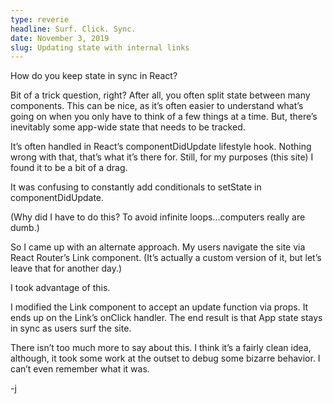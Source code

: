 ```yaml
---
type: reverie
headline: Surf. Click. Sync.
date: November 3, 2019
slug: Updating state with internal links
---
```


How do you keep state in sync in React?

Bit of a trick question, right? After all, you often split state between many components. This can be nice, as it’s often easier to understand what’s going on when you only have to think of a few things at a time. But, there’s inevitably some app-wide state that needs to be tracked.

It’s often handled in React’s componentDidUpdate lifestyle hook. Nothing wrong with that, that’s what it’s there for. Still, for my purposes (this site) I found it to be a bit of a drag. 

It was confusing to constantly add conditionals to setState in componentDidUpdate. 

(Why did I have to do this? To avoid infinite loops...computers really are dumb.)

So I came up with an alternate approach. My users navigate the site via React Router’s Link component. (It’s actually a custom version of it, but let’s leave that for another day.)

I took advantage of this. 

I modified the Link component to accept an update function via props. It ends up on the Link’s onClick handler. The end result is that App state stays in sync as users surf the site. 

There isn’t too much more to say about this. I think it’s a fairly clean idea, although, it took some work at the outset to debug some bizarre behavior. I can’t even remember what it was. 

-j